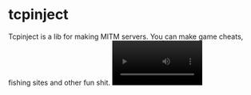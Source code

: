 # tcpinject
Tcpinject is a lib for making MITM servers. You can make game cheats, fishing sites and other fun shit.
<video src='https://github.com/encoder000/tcpinject/raw/main/test.mp4' width=180/>
